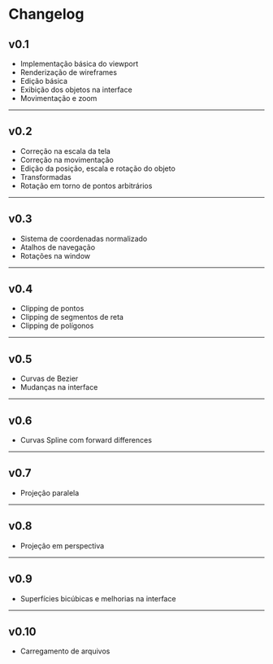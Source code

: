 # Changelog

## v0.1

* Implementação básica do viewport
* Renderização de wireframes
* Edição básica
* Exibição dos objetos na interface
* Movimentação e zoom

---

## v0.2

* Correção na escala da tela
* Correção na movimentação
* Edição da posição, escala e rotação do objeto
* Transformadas
* Rotação em torno de pontos arbitrários

---

## v0.3

* Sistema de coordenadas normalizado
* Atalhos de navegação
* Rotações na window

---

## v0.4

* Clipping de pontos
* Clipping de segmentos de reta
* Clipping de polígonos

---

## v0.5

* Curvas de Bezier
* Mudanças na interface

---

## v0.6

* Curvas Spline com forward differences

---

## v0.7

* Projeção paralela

---

## v0.8

* Projeção em perspectiva

---

## v0.9

* Superfícies bicúbicas e melhorias na interface

---

## v0.10

* Carregamento de arquivos
